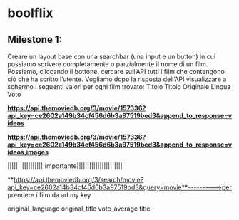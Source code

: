 # boolflix

## Milestone 1:
Creare un layout base con una searchbar (una input e un button) in cui possiamo scrivere completamente o parzialmente il nome di un film. Possiamo, cliccando il  bottone, cercare sull’API tutti i film che contengono ciò che ha scritto l’utente.
Vogliamo dopo la risposta dell’API visualizzare a schermo i seguenti valori per ogni film trovato: 
Titolo
Titolo Originale
Lingua
Voto

**https://api.themoviedb.org/3/movie/157336?api_key=ce2602a149b34cf456d6b3a97519bed3&append_to_response=videos** 
<!-- questo url sopra tramite  &append_to_response permette di creare 2 chiamate contenporaneamente-->

**https://api.themoviedb.org/3/movie/157336?api_key=ce2602a149b34cf456d6b3a97519bed3&append_to_response=videos,images**
<!-- questo url sopra tramite le virgole permette di fare 1 chiamata per n argomenti chiamate contenporaneamente-->

||||||||||||||||||importante||||||||||||||||||||||

**https://api.themoviedb.org/3/search/movie?api_key=ce2602a14b34cf46d6b3a97519bd3&query=movie**--------->per prendere i film da ad my key

original_language
original_title
vote_average
title